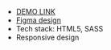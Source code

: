 - [DEMO LINK](https://OlenaMelnyk.github.io/Miami/)
- [Figma design](https://www.figma.com/file/nHz8bflIwJaWP3P99vKTH5/miami_home_new?node-id=0%3A2)
- Tech stack: HTML5, SASS
- Responsive design
